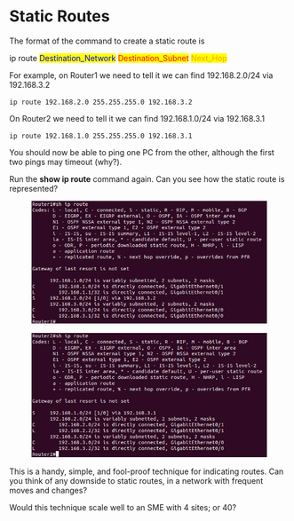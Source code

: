 # Static Routes

The format of the command to create a static route is&#x20;

ip route <mark style="color:blue;">Destination\_Network</mark> <mark style="color:red;">Destination\_Subnet</mark> <mark style="color:orange;">Next\_Hop</mark>

For example, on Router1 we need to tell it we can find 192.168.2.0/24 via 192.168.3.2

```
ip route 192.168.2.0 255.255.255.0 192.168.3.2
```

On Router2 we need to tell it we can find 192.168.1.0/24 via 192.168.3.1

```
ip route 192.168.1.0 255.255.255.0 192.168.3.1
```

You should now be able to ping one PC from the other, although the first two pings may timeout (why?).&#x20;

Run the **show ip route** command again. Can you see how the static route is represented?

<figure><img src="../.gitbook/assets/image (8) (1).png" alt=""><figcaption></figcaption></figure>

<figure><img src="../.gitbook/assets/image (9) (1).png" alt=""><figcaption></figcaption></figure>

This is a handy, simple, and fool-proof technique for indicating routes. Can you think of any downside to static routes, in a network with frequent moves and changes?

Would this technique scale well to an SME with 4 sites; or 40?
